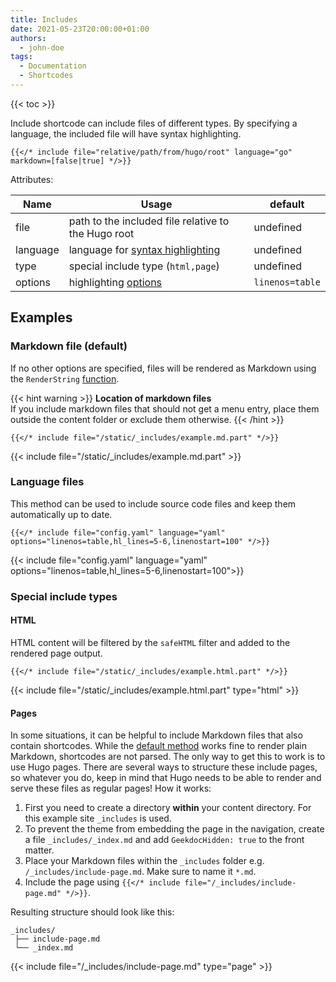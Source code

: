 ```yaml
---
title: Includes
date: 2021-05-23T20:00:00+01:00
authors:
  - john-doe
tags:
  - Documentation
  - Shortcodes
---
```


{{< toc >}}

Include shortcode can include files of different types. By specifying a language, the included file will have syntax highlighting.

```tpl
{{</* include file="relative/path/from/hugo/root" language="go" markdown=[false|true] */>}}
```

Attributes:

| Name     | Usage                                                                                                                               | default         |
| -------- | ----------------------------------------------------------------------------------------------------------------------------------- | --------------- |
| file     | path to the included file relative to the Hugo root                                                                                 | undefined       |
| language | language for [syntax highlighting](https://gohugo.io/content-management/syntax-highlighting/#list-of-chroma-highlighting-languages) | undefined       |
| type     | special include type (`html,page`)                                                                                                  | undefined       |
| options  | highlighting [options](https://gohugo.io/content-management/syntax-highlighting/#highlight-shortcode)                               | `linenos=table` |

## Examples

### Markdown file (default)

If no other options are specified, files will be rendered as Markdown using the `RenderString` [function](https://gohugo.io/functions/renderstring/).

{{< hint warning >}}
**Location of markdown files**\
If you include markdown files that should not get a menu entry, place them outside the content folder or exclude them otherwise.
{{< /hint >}}

```tpl
{{</* include file="/static/_includes/example.md.part" */>}}
```

<!-- prettier-ignore-start -->
<!-- spellchecker-disable -->
{{< include file="/static/_includes/example.md.part" >}}
<!-- spellchecker-enable -->
<!-- prettier-ignore-end -->

### Language files

This method can be used to include source code files and keep them automatically up to date.

```tpl
{{</* include file="config.yaml" language="yaml" options="linenos=table,hl_lines=5-6,linenostart=100" */>}}
```

<!-- prettier-ignore-start -->
<!-- spellchecker-disable -->
{{< include file="config.yaml" language="yaml" options="linenos=table,hl_lines=5-6,linenostart=100">}}
<!-- spellchecker-enable -->
<!-- prettier-ignore-end -->

### Special include types

#### HTML

HTML content will be filtered by the `safeHTML` filter and added to the rendered page output.

```tpl
{{</* include file="/static/_includes/example.html.part" */>}}
```

{{< include file="/static/_includes/example.html.part" type="html" >}}

#### Pages

In some situations, it can be helpful to include Markdown files that also contain shortcodes. While the [default method](#markdown-file-default) works fine to render plain Markdown, shortcodes are not parsed. The only way to get this to work is to use Hugo pages. There are several ways to structure these include pages, so whatever you do, keep in mind that Hugo needs to be able to render and serve these files as regular pages! How it works:

1. First you need to create a directory **within** your content directory. For this example site `_includes` is used.
2. To prevent the theme from embedding the page in the navigation, create a file `_includes/_index.md` and add `GeekdocHidden: true` to the front matter.
3. Place your Markdown files within the `_includes` folder e.g. `/_includes/include-page.md`. Make sure to name it `*.md`.
4. Include the page using `{{</* include file="/_includes/include-page.md" */>}}`.

Resulting structure should look like this:

```Shell
_includes/
 ├── include-page.md
 └── _index.md
```

{{< include file="/_includes/include-page.md" type="page" >}}
